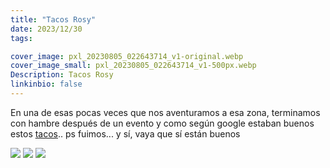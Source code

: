 ```yaml
---
title: "Tacos Rosy"
date: 2023/12/30
tags:

cover_image: pxl_20230805_022643714_v1-original.webp
cover_image_small: pxl_20230805_022643714_v1-500px.webp
Description: Tacos Rosy
linkinbio: false
---
```


En una de esas pocas veces que nos aventuramos a esa zona, terminamos con hambre después de un evento y como según google estaban buenos estos <a href="https://maps.app.goo.gl/tWV2ywTQWanj8URt9">tacos</a>.. ps fuimos... y sí, vaya que sí están buenos

[![](pxl_20230805_022620488_v1)](pxl_20230805_022620488_v1-original.webp)
[![](pxl_20230805_022629229.mp_v1)](pxl_20230805_022629229.mp_v1-original.webp)
[![](pxl_20230805_022643714_v1)](pxl_20230805_022643714_v1-original.webp)